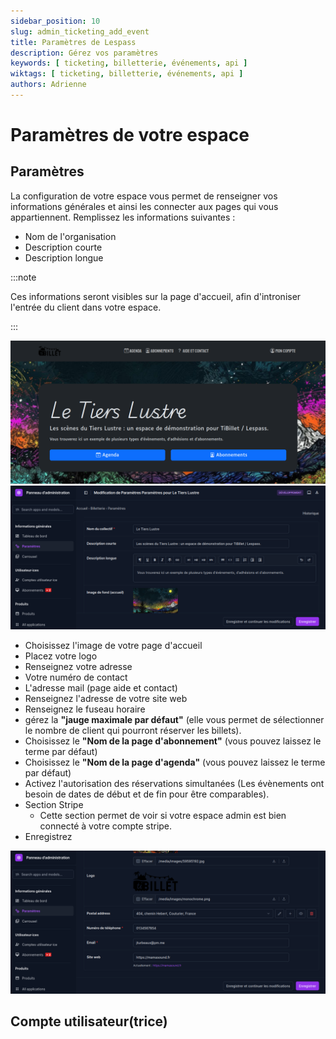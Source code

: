 ```yaml
---
sidebar_position: 10
slug: admin_ticketing_add_event
title: Paramètres de Lespass
description: Gérez vos paramètres
keywords: [ ticketing, billetterie, événements, api ]
wiktags: [ ticketing, billetterie, événements, api ]
authors: Adrienne
---
```



# Paramètres de votre espace


## Paramètres

La configuration de votre espace vous permet de renseigner vos informations générales et ainsi les connecter aux pages qui vous appartiennent.
Remplissez les informations suivantes :

- Nom de l'organisation
- Description courte
- Description longue

:::note

Ces informations seront visibles sur la page d'accueil, afin d'introniser l'entrée du client dans votre espace.

:::

![Configuration page d'accueil](/img/config.png)
![Page d'accueil](/img/config2.png)

- Choisissez l'image de votre page d'accueil
- Placez votre logo
- Renseignez votre adresse
- Votre numéro de contact
- L'adresse mail (page aide et contact)
- Renseignez l'adresse de votre site web
- Renseignez le fuseau horaire
- gérez la **"jauge maximale par défaut"** (elle vous permet de sélectionner le nombre de client qui pourront réserver les billets).
- Choisissez le **"Nom de la page d'abonnement"** (vous pouvez laissez le terme par défaut)
- Choisissez le **"Nom de la page d'agenda"** (vous pouvez laissez le terme par défaut)
- Activez l'autorisation des réservations simultanées (Les évènements ont besoin de dates de début et de fin pour être comparables).
- Section Stripe
  - Cette section permet de voir si votre espace admin est bien connecté à votre compte stripe.
- Enregistrez

![Configuration parametre](/img/config3.png)

## Compte utilisateur(trice)

